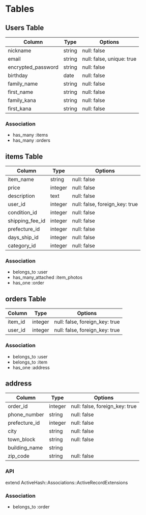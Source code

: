 # Tables

## Users Table

| Column             | Type       | Options                   |
| ------------------ | --------- | ------------------------- |
| nickname           | string     | null: false               |
| email              | string     | null: false, unique: true | 
| encrypted_password | string     | null: false               |
| birthday           | date       | null: false               |
| family_name        | string     | null: false               | 
| first_name         | string     | null: false               |
| family_kana        | string     | null: false               |
| first_kana         | string     | null: false               |

### Association
- has_many :items
- has_many :orders

## items Table

| Column          | Type    | Options                        |
| --------------- | ------- | ------------------------------ |
| item_name       | string  | null: false                    |
| price           | integer | null: false                    |
| description     | text    | null: false                    |
| user_id         | integer | null: false, foreign_key: true |
| condition_id    | integer | null: false                    |
| shipping_fee_id | integer | null: false                    |
| prefecture_id   | integer | null: false                    |
| days_ship_id    | integer | null: false                    |
| category_id     | integer | null: false                    |

### Association
- belongs_to        :user
- has_many_attached :item_photos
- has_one           :order

## orders Table

| Column     | Type    | Options                        |
| ---------- | ------- | ------------------------------ |
| item_id    | integer | null: false, foreign_key: true |
| user_id    | integer | null: false, foreign_key: true |

### Association
- belongs_to :user
- belongs_to :item
- has_one    :address

## address

| Column        | Type       | Options                        |
| ------------- | ---------- | ------------------------------ |
| order_id      | integer    | null: false, foreign_key: true |
| phone_number  | string     | null: false                    |
| prefecture_id | integer    | null: false                    |
| city          | string     | null: false                    |
| town_block    | string     | null: false                    |
| building_name | string     |                                |
| zip_code      | string     | null: false                    |

### API
  extend ActiveHash::Associations::ActiveRecordExtensions

### Association
- belongs_to :order

